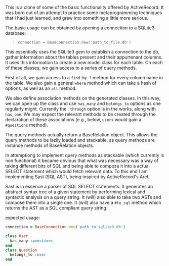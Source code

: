 This is a clone of some of the basic functionality offered by ActiveRecord. It was born out of an attempt to practice some metaprogramming techniques that I had just learned, and grew into something a little more serious.

The basic usage can be obtained by opening a connection to a SQLite3 database:
  
>`connection = BaseConnection.new('path_to_file.db')`

This essentially uses the SQLite3 gem to establish a connection to the db, gather information about the tables present and their appurtenant columns. It uses this information to create a new model class for each table. On each of these classes, we gain access to a series of query methods. 

First of all, we gain access to a `find_by_?` method for every column name in the table. We also gain a general `where` method which can take a hash of options, as well as an `all` method.

We also define association methods on the generated classes. In this way, we can open up the class and use `has_many` and `belongs_to` options as one regularly might. Currently the `:through` option is in the works, along with `has_one`. We may expect the relevant methods to be created through the declaration of these associations (e.g., below, `users` would gain a `#questions` method).

The query methods actually return a BaseRelation object. This allows the query methods to be lazily loaded and stackable, as query methods are instance methods of BaseRelation objects. 

In attemptiong to implement query methods as stackable (which currently is non functional) it became obvious that what was necessary was a way of taking different bits of SQL and being able to compose it into a actual SELECT statement which would fetch relevant data. To this end I am implementing Sast (SQL AST), being inspired by ActiveRecord's Arel.

Sast is in essence a parser of SQL SELECT statements. It generates an abstract syntax tree of a given statement by performing lexical and syntactic analysis on a query string. It (will) also able to take two ASTs and compose them into a single one. It (will) also have a `#to_sql` method which returns the AST as a SQL compliant query string.

expected usage:
```ruby
connection = BaseConnection.new('path_to_sqlite3.db')

class User
  has_many :questions
end
class Question
  belongs_to :user
end
```